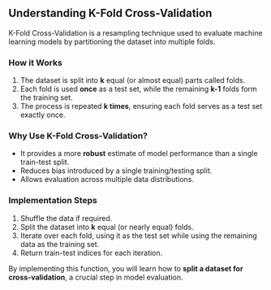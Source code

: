 ## Understanding K-Fold Cross-Validation

K-Fold Cross-Validation is a resampling technique used to evaluate machine learning models by partitioning the dataset into multiple folds.

### How it Works
1. The dataset is split into **k** equal (or almost equal) parts called folds.
2. Each fold is used **once** as a test set, while the remaining **k-1** folds form the training set.
3. The process is repeated **k times**, ensuring each fold serves as a test set exactly once.

### Why Use K-Fold Cross-Validation?
- It provides a more **robust** estimate of model performance than a single train-test split.
- Reduces bias introduced by a single training/testing split.
- Allows evaluation across multiple data distributions.

### Implementation Steps
1. Shuffle the data if required.
2. Split the dataset into **k** equal (or nearly equal) folds.
3. Iterate over each fold, using it as the test set while using the remaining data as the training set.
4. Return train-test indices for each iteration.

By implementing this function, you will learn how to **split a dataset for cross-validation**, a crucial step in model evaluation.